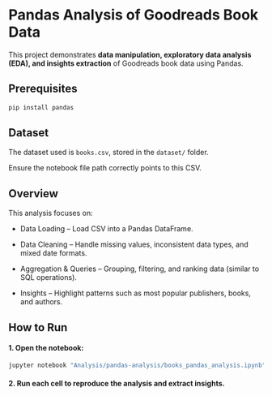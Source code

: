 # Pandas Analysis of Goodreads Book Data

This project demonstrates **data manipulation, exploratory data analysis (EDA), and insights extraction** of Goodreads book data using Pandas.


## Prerequisites

```bash
pip install pandas
```

## Dataset

The dataset used is `books.csv`, stored in the `dataset/` folder.

Ensure the notebook file path correctly points to this CSV.

## Overview
This analysis focuses on:

- Data Loading – Load CSV into a Pandas DataFrame.

- Data Cleaning – Handle missing values, inconsistent data types, and mixed date formats.

- Aggregation & Queries – Grouping, filtering, and ranking data (similar to SQL operations).

- Insights – Highlight patterns such as most popular publishers, books, and authors.

## How to Run 
#### 1. Open the notebook:

``` bash
jupyter notebook "Analysis/pandas-analysis/books_pandas_analysis.ipynb"
```

#### 2. Run each cell to reproduce the analysis and extract insights.
